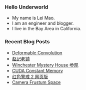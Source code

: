### Hello Underworld

- My name is Lei Mao.
- I am an engineer and blogger.
- I live in the Bay Area in California.


### Recent Blog Posts

<!-- BLOG-POST-LIST:START -->
- [Deformable Convolution](https://leimao.github.io/blog/Deformable-Convolution/)
- [赵记老铺](https://leimao.github.io/essay/%E8%B5%B5%E8%AE%B0%E8%80%81%E9%93%BA/)
- [Winchester Mystery House 参观](https://leimao.github.io/life/Winchester-Mystery-House/)
- [CUDA Constant Memory](https://leimao.github.io/blog/CUDA-Constant-Memory/)
- [红色警戒 2 网页版](https://leimao.github.io/essay/%E7%BA%A2%E8%89%B2%E8%AD%A6%E6%88%922%E7%BD%91%E9%A1%B5%E7%89%88/)
- [Camera Frustum Space](https://leimao.github.io/blog/Camera-Frustum-Space/)
<!-- BLOG-POST-LIST:END -->
